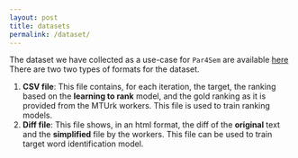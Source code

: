 ```yaml
---
layout: post
title: datasets
permalink: /dataset/
---
```


The dataset we have collected as a use-case for ``Par4Sem`` are available [here]()
There are two two types of formats for the dataset.
1. __CSV file__: This file contains, for each iteration, the target, the ranking based on the **learning to rank** model, and the gold ranking as it is provided from the MTUrk workers. This file is used to train ranking models.
2. __Diff file__: This file shows, in an html format, the diff of the **original** text and the **simplified** file by the workers. This file can be used to train target word identification model.
